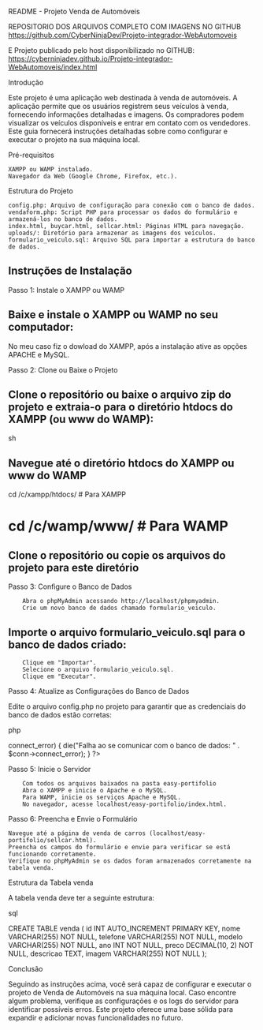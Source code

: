 README - Projeto Venda de Automóveis

REPOSITORIO DOS ARQUIVOS COMPLETO COM IMAGENS NO GITHUB https://github.com/CyberNinjaDev/Projeto-integrador-WebAutomoveis

E Projeto publicado pelo host disponibilizado no GITHUB: https://cyberninjadev.github.io/Projeto-integrador-WebAutomoveis/index.html  

Introdução

Este projeto é uma aplicação web destinada à venda de automóveis. A aplicação permite que os usuários registrem seus veículos à venda, fornecendo informações detalhadas e imagens. Os compradores podem visualizar os veículos disponíveis e entrar em contato com os vendedores. Este guia fornecerá instruções detalhadas sobre como configurar e executar o projeto na sua máquina local.

Pré-requisitos

    XAMPP ou WAMP instalado.
    Navegador da Web (Google Chrome, Firefox, etc.).

Estrutura do Projeto

    config.php: Arquivo de configuração para conexão com o banco de dados.
    vendaform.php: Script PHP para processar os dados do formulário e armazená-los no banco de dados.
    index.html, buycar.html, sellcar.html: Páginas HTML para navegação.
    uploads/: Diretório para armazenar as imagens dos veículos.
    formulario_veiculo.sql: Arquivo SQL para importar a estrutura do banco de dados.

## Instruções de Instalação
Passo 1: Instale o XAMPP ou WAMP

## Baixe e instale o XAMPP ou WAMP no seu computador:

   No meu caso fiz o dowload do XAMPP, após a instalação ative as opções APACHE e MySQL.

Passo 2: Clone ou Baixe o Projeto

## Clone o repositório ou baixe o arquivo zip do projeto e extraia-o para o diretório htdocs do XAMPP (ou www do WAMP):

sh

## Navegue até o diretório htdocs do XAMPP ou www do WAMP ##
cd /c/xampp/htdocs/ # Para XAMPP
# cd /c/wamp/www/ # Para WAMP

## Clone o repositório ou copie os arquivos do projeto para este diretório ##

Passo 3: Configure o Banco de Dados

        Abra o phpMyAdmin acessando http://localhost/phpmyadmin.
        Crie um novo banco de dados chamado formulario_veiculo.
##      Importe o arquivo formulario_veiculo.sql para o banco de dados criado:
        Clique em "Importar".
        Selecione o arquivo formulario_veiculo.sql.
        Clique em "Executar".

Passo 4: Atualize as Configurações do Banco de Dados

Edite o arquivo config.php no projeto para garantir que as credenciais do banco de dados estão corretas:

php

<?php
$server = 'localhost';
$usuario = 'root';
$senha = '';
$banco = 'formulario_veiculo';

// CONEXÃO COM O BANCO DE DADOS
$conn = new mysqli($server, $usuario, $senha, $banco);

// VERIFICAR CONEXÃO
if ($conn->connect_error) {
    die("Falha ao se comunicar com o banco de dados: " . $conn->connect_error);
}
?>

Passo 5: Inicie o Servidor


        Com todos os arquivos baixados na pasta easy-portifolio
        Abra o XAMPP e inicie o Apache e o MySQL.
        Para WAMP, inicie os serviços Apache e MySQL.
        No navegador, acesse localhost/easy-portifolio/index.html.

Passo 6: Preencha e Envie o Formulário

    Navegue até a página de venda de carros (localhost/easy-portifolio/sellcar.html).
    Preencha os campos do formulário e envie para verificar se está funcionando corretamente.
    Verifique no phpMyAdmin se os dados foram armazenados corretamente na tabela venda.

Estrutura da Tabela venda

A tabela venda deve ter a seguinte estrutura:

sql

CREATE TABLE venda (
    id INT AUTO_INCREMENT PRIMARY KEY,
    nome VARCHAR(255) NOT NULL,
    telefone VARCHAR(255) NOT NULL,
    modelo VARCHAR(255) NOT NULL,
    ano INT NOT NULL,
    preco DECIMAL(10, 2) NOT NULL,
    descricao TEXT,
    imagem VARCHAR(255) NOT NULL
);

Conclusão

Seguindo as instruções acima, você será capaz de configurar e executar o projeto de Venda de Automóveis na sua máquina local. Caso encontre algum problema, verifique as configurações e os logs do servidor para identificar possíveis erros. Este projeto oferece uma base sólida para expandir e adicionar novas funcionalidades no futuro.
